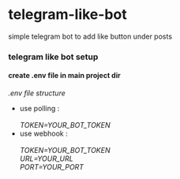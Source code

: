 # telegram-like-bot

simple telegram bot to add like button under posts

<h3>telegram like bot setup</h3>
<h4>create .env file in main project dir</h4>
<i>.env file structure</i>
<ul>
<li>use polling :<br>
<br>
<i > TOKEN=YOUR_BOT_TOKEN</i>
</li>
  
  <li>use webhook :<br>

<br>
    <i > TOKEN=YOUR_BOT_TOKEN</i><br>
    <i > URL=YOUR_URL</i><br>
    <i > PORT=YOUR_PORT</i><br>
</li>

</ul>
